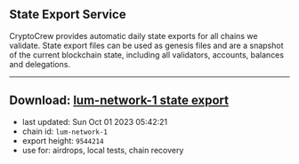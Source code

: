 ## State Export Service
CryptoCrew provides automatic daily state exports for all chains we validate. State export files can be used as genesis files and are a snapshot of the current blockchain state, including all validators, accounts, balances and delegations.

---
**Download: [lum-network-1 state export](https://dl.ccvalidators.com/SERVICE/lumnetwork/lum-network-1_export_9544214.json)**
---

- last updated: Sun Oct 01 2023 05:42:21
- chain id: `lum-network-1`
- export height: `9544214`
- use for: airdrops, local tests, chain recovery
